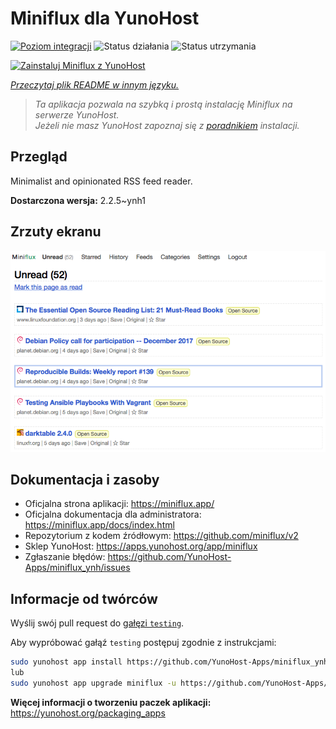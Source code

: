 <!--
To README zostało automatycznie wygenerowane przez <https://github.com/YunoHost/apps/tree/master/tools/readme_generator>
Nie powinno być ono edytowane ręcznie.
-->

# Miniflux dla YunoHost

[![Poziom integracji](https://apps.yunohost.org/badge/integration/miniflux)](https://ci-apps.yunohost.org/ci/apps/miniflux/)
![Status działania](https://apps.yunohost.org/badge/state/miniflux)
![Status utrzymania](https://apps.yunohost.org/badge/maintained/miniflux)

[![Zainstaluj Miniflux z YunoHost](https://install-app.yunohost.org/install-with-yunohost.svg)](https://install-app.yunohost.org/?app=miniflux)

*[Przeczytaj plik README w innym języku.](./ALL_README.md)*

> *Ta aplikacja pozwala na szybką i prostą instalację Miniflux na serwerze YunoHost.*  
> *Jeżeli nie masz YunoHost zapoznaj się z [poradnikiem](https://yunohost.org/install) instalacji.*

## Przegląd

Minimalist and opinionated RSS feed reader.

**Dostarczona wersja:** 2.2.5~ynh1

## Zrzuty ekranu

![Zrzut ekranu z Miniflux](./doc/screenshots/overview.png)

## Dokumentacja i zasoby

- Oficjalna strona aplikacji: <https://miniflux.app/>
- Oficjalna dokumentacja dla administratora: <https://miniflux.app/docs/index.html>
- Repozytorium z kodem źródłowym: <https://github.com/miniflux/v2>
- Sklep YunoHost: <https://apps.yunohost.org/app/miniflux>
- Zgłaszanie błędów: <https://github.com/YunoHost-Apps/miniflux_ynh/issues>

## Informacje od twórców

Wyślij swój pull request do [gałęzi `testing`](https://github.com/YunoHost-Apps/miniflux_ynh/tree/testing).

Aby wypróbować gałąź `testing` postępuj zgodnie z instrukcjami:

```bash
sudo yunohost app install https://github.com/YunoHost-Apps/miniflux_ynh/tree/testing --debug
lub
sudo yunohost app upgrade miniflux -u https://github.com/YunoHost-Apps/miniflux_ynh/tree/testing --debug
```

**Więcej informacji o tworzeniu paczek aplikacji:** <https://yunohost.org/packaging_apps>
